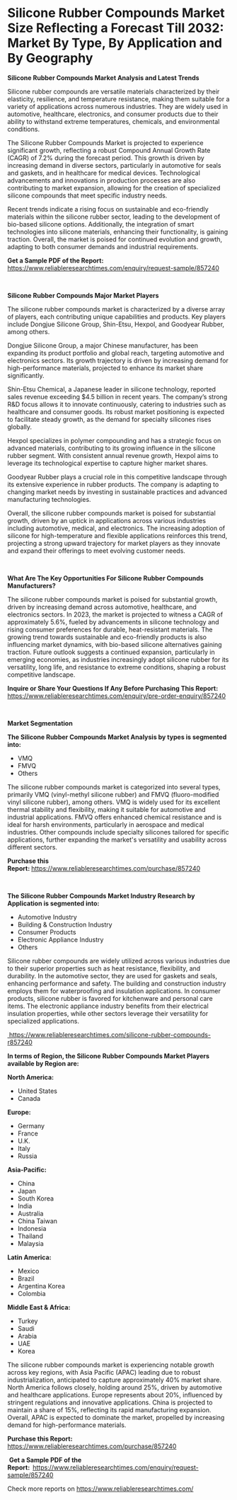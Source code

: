 <p><h1>Silicone Rubber Compounds Market Size Reflecting a Forecast Till 2032: Market By Type, By Application and By Geography</h1></p><p><strong>Silicone Rubber Compounds Market Analysis and Latest Trends</strong></p>
<p><p>Silicone rubber compounds are versatile materials characterized by their elasticity, resilience, and temperature resistance, making them suitable for a variety of applications across numerous industries. They are widely used in automotive, healthcare, electronics, and consumer products due to their ability to withstand extreme temperatures, chemicals, and environmental conditions.</p><p>The Silicone Rubber Compounds Market is projected to experience significant growth, reflecting a robust Compound Annual Growth Rate (CAGR) of 7.2% during the forecast period. This growth is driven by increasing demand in diverse sectors, particularly in automotive for seals and gaskets, and in healthcare for medical devices. Technological advancements and innovations in production processes are also contributing to market expansion, allowing for the creation of specialized silicone compounds that meet specific industry needs.</p><p>Recent trends indicate a rising focus on sustainable and eco-friendly materials within the silicone rubber sector, leading to the development of bio-based silicone options. Additionally, the integration of smart technologies into silicone materials, enhancing their functionality, is gaining traction. Overall, the market is poised for continued evolution and growth, adapting to both consumer demands and industrial requirements.</p></p>
<p><strong>Get a Sample PDF of the Report:&nbsp;</strong> <a href="https://www.reliableresearchtimes.com/enquiry/request-sample/857240?utm_campaign=2638&utm_medium=2&utm_source=Github&utm_content=ia&utm_term=01042025&utm_id=silicone-rubber-compounds">https://www.reliableresearchtimes.com/enquiry/request-sample/857240</a></p>
<p>&nbsp;</p>
<p><strong>Silicone Rubber Compounds Major Market Players</strong></p>
<p><p>The silicone rubber compounds market is characterized by a diverse array of players, each contributing unique capabilities and products. Key players include Dongjue Silicone Group, Shin-Etsu, Hexpol, and Goodyear Rubber, among others.</p><p>Dongjue Silicone Group, a major Chinese manufacturer, has been expanding its product portfolio and global reach, targeting automotive and electronics sectors. Its growth trajectory is driven by increasing demand for high-performance materials, projected to enhance its market share significantly.</p><p>Shin-Etsu Chemical, a Japanese leader in silicone technology, reported sales revenue exceeding $4.5 billion in recent years. The company’s strong R&D focus allows it to innovate continuously, catering to industries such as healthcare and consumer goods. Its robust market positioning is expected to facilitate steady growth, as the demand for specialty silicones rises globally.</p><p>Hexpol specializes in polymer compounding and has a strategic focus on advanced materials, contributing to its growing influence in the silicone rubber segment. With consistent annual revenue growth, Hexpol aims to leverage its technological expertise to capture higher market shares.</p><p>Goodyear Rubber plays a crucial role in this competitive landscape through its extensive experience in rubber products. The company is adapting to changing market needs by investing in sustainable practices and advanced manufacturing technologies.</p><p>Overall, the silicone rubber compounds market is poised for substantial growth, driven by an uptick in applications across various industries including automotive, medical, and electronics. The increasing adoption of silicone for high-temperature and flexible applications reinforces this trend, projecting a strong upward trajectory for market players as they innovate and expand their offerings to meet evolving customer needs.</p></p>
<p>&nbsp;</p>
<p><strong>What Are The Key Opportunities For Silicone Rubber Compounds Manufacturers?</strong></p>
<p><p>The silicone rubber compounds market is poised for substantial growth, driven by increasing demand across automotive, healthcare, and electronics sectors. In 2023, the market is projected to witness a CAGR of approximately 5.6%, fueled by advancements in silicone technology and rising consumer preferences for durable, heat-resistant materials. The growing trend towards sustainable and eco-friendly products is also influencing market dynamics, with bio-based silicone alternatives gaining traction. Future outlook suggests a continued expansion, particularly in emerging economies, as industries increasingly adopt silicone rubber for its versatility, long life, and resistance to extreme conditions, shaping a robust competitive landscape.</p></p>
<p><strong>Inquire or Share Your Questions If Any Before Purchasing This Report:</strong> <a href="https://www.reliableresearchtimes.com/enquiry/pre-order-enquiry/857240?utm_campaign=2638&utm_medium=2&utm_source=Github&utm_content=ia&utm_term=01042025&utm_id=silicone-rubber-compounds">https://www.reliableresearchtimes.com/enquiry/pre-order-enquiry/857240</a></p>
<p>&nbsp;</p>
<p><strong>Market Segmentation</strong></p>
<p><strong>The Silicone Rubber Compounds Market Analysis by types is segmented into:</strong></p>
<p><ul><li>VMQ</li><li>FMVQ</li><li>Others</li></ul></p>
<p><p>The silicone rubber compounds market is categorized into several types, primarily VMQ (vinyl-methyl silicone rubber) and FMVQ (fluoro-modified vinyl silicone rubber), among others. VMQ is widely used for its excellent thermal stability and flexibility, making it suitable for automotive and industrial applications. FMVQ offers enhanced chemical resistance and is ideal for harsh environments, particularly in aerospace and medical industries. Other compounds include specialty silicones tailored for specific applications, further expanding the market's versatility and usability across different sectors.</p></p>
<p><strong>Purchase this Report:&nbsp;</strong><a href="https://www.reliableresearchtimes.com/purchase/857240?utm_campaign=2638&utm_medium=2&utm_source=Github&utm_content=ia&utm_term=01042025&utm_id=silicone-rubber-compounds">https://www.reliableresearchtimes.com/purchase/857240</a></p>
<p>&nbsp;</p>
<p><strong>The Silicone Rubber Compounds Market Industry Research by Application is segmented into:</strong></p>
<p><ul><li>Automotive Industry</li><li>Building & Construction Industry</li><li>Consumer Products</li><li>Electronic Appliance Industry</li><li>Others</li></ul></p>
<p><p>Silicone rubber compounds are widely utilized across various industries due to their superior properties such as heat resistance, flexibility, and durability. In the automotive sector, they are used for gaskets and seals, enhancing performance and safety. The building and construction industry employs them for waterproofing and insulation applications. In consumer products, silicone rubber is favored for kitchenware and personal care items. The electronic appliance industry benefits from their electrical insulation properties, while other sectors leverage their versatility for specialized applications.</p></p>
<p><a href="https://www.reliableresearchtimes.com/silicone-rubber-compounds-r857240?utm_campaign=2638&utm_medium=2&utm_source=Github&utm_content=ia&utm_term=01042025&utm_id=silicone-rubber-compounds">&nbsp;https://www.reliableresearchtimes.com/silicone-rubber-compounds-r857240</a></p>
<p><strong>In terms of Region, the Silicone Rubber Compounds Market Players available by Region are:</strong></p>
<p>
    <p> <strong> North America: </strong>
        <ul>
            <li>United States</li>
            <li>Canada</li>
        </ul>
        </p> 
    <p> <strong> Europe: </strong>
        <ul>
            <li>Germany</li>
            <li>France</li>
            <li>U.K.</li>
            <li>Italy</li>
            <li>Russia</li>
        </ul>
        </p> 
    <p> <strong> Asia-Pacific: </strong>
        <ul>
            <li>China</li>
            <li>Japan</li>
            <li>South Korea</li>
            <li>India</li>
            <li>Australia</li>
            <li>China Taiwan</li>
            <li>Indonesia</li>
            <li>Thailand</li>
            <li>Malaysia</li>
        </ul>
        </p> 
    <p> <strong> Latin America: </strong>
        <ul>
            <li>Mexico</li>
            <li>Brazil</li>
            <li>Argentina Korea</li>
            <li>Colombia</li>
        </ul>
        </p> 
    <p> <strong> Middle East & Africa: </strong>
        <ul>
            <li>Turkey</li>
            <li>Saudi</li>
            <li>Arabia</li>
            <li>UAE</li>
            <li>Korea</li>
        </ul>
    </p>
    </p>
<p><p>The silicone rubber compounds market is experiencing notable growth across key regions, with Asia Pacific (APAC) leading due to robust industrialization, anticipated to capture approximately 40% market share. North America follows closely, holding around 25%, driven by automotive and healthcare applications. Europe represents about 20%, influenced by stringent regulations and innovative applications. China is projected to maintain a share of 15%, reflecting its rapid manufacturing expansion. Overall, APAC is expected to dominate the market, propelled by increasing demand for high-performance materials.</p></p>
<p><strong>Purchase this Report: </strong><a href="https://www.reliableresearchtimes.com/purchase/857240?utm_campaign=2638&utm_medium=2&utm_source=Github&utm_content=ia&utm_term=01042025&utm_id=silicone-rubber-compounds">https://www.reliableresearchtimes.com/purchase/857240</a></p>
<p>&nbsp;<strong>Get a Sample PDF of the Report:&nbsp;&nbsp;</strong><a href="https://www.reliableresearchtimes.com/enquiry/request-sample/857240?utm_campaign=2638&utm_medium=2&utm_source=Github&utm_content=ia&utm_term=01042025&utm_id=silicone-rubber-compounds">https://www.reliableresearchtimes.com/enquiry/request-sample/857240</a></p>
<p><strong></strong></p>
<p>Check more reports on <a href="https://www.reliableresearchtimes.com/?utm_campaign=2638&utm_medium=2&utm_source=Github&utm_content=ia&utm_term=01042025&utm_id=silicone-rubber-compounds">https://www.reliableresearchtimes.com/</a></p>